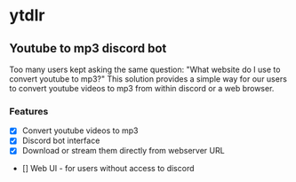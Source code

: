# ytdlr
## Youtube to mp3 discord bot

Too many users kept asking the same question: "What website do I use to convert youtube to mp3?"
This solution provides a simple way for our users to convert youtube videos to mp3 from within discord
or a web browser.

### Features
- [x] Convert youtube videos to mp3
- [x] Discord bot interface
- [x] Download or stream them directly from webserver URL
- [] Web UI - for users without access to discord
